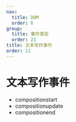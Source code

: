 ```yaml
---
nav:
  title: DOM
  order: 6
group:
  title: 事件类型
  order: 21
title: 文本写作事件
order: 11
---
```


# 文本写作事件

- compositionstart
- compositionupdate
- compositionend
